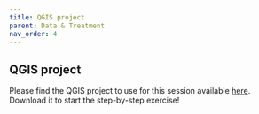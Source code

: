```yaml
---
title: QGIS project
parent: Data & Treatment
nav_order: 4
---
```


## QGIS project

Please find the QGIS project to use for this session available [here](https://cloud.cartong.org/s/x3anKXSjgoaY3ZN). Download it to start the step-by-step exercise!
